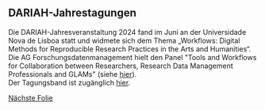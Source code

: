 ## DARIAH-Jahrestagungen

Die DARIAH-Jahresveranstaltung 2024 fand im Juni an der Universidade Nova de Lisboa statt und widmete sich dem Thema „Workflows: Digital Methods for Reproducible Research Practices in the Arts and Humanities“.  
Die AG Forschungsdatenmanagement hielt den Panel "Tools and Workflows for Collaboration between Researchers, Research Data Management Professionals and GLAMs" (siehe [hier](https://doi.org/10.5281/zenodo.12819051)).  
Der Tagungsband ist zugänglich [hier](https://zenodo.org/communities/dariahannualevent2024-workflows/).

[Nächste Folie](05.md)
